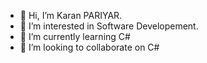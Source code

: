 - 👋 Hi, I’m Karan PARIYAR.
- 👀 I’m interested in Software Developement.
- 🌱 I’m currently learning C#
- 💞️ I’m looking to collaborate on C#

<!---
krn369/krn369 is a ✨ special ✨ repository because its `README.md` (this file) appears on your GitHub profile.
You can click the Preview link to take a look at your changes.
--->
